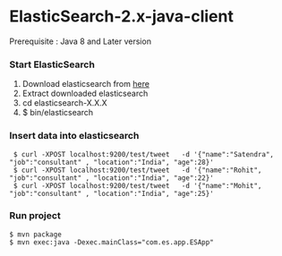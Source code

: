 # ElasticSearch-2.x-java-client
 Prerequisite : Java 8 and Later version 

### Start ElasticSearch
1) Download elasticsearch from [here](https://www.elastic.co/downloads/elasticsearch)   
2) Extract downloaded elasticsearch     
3) cd elasticsearch-X.X.X       
4) $ bin/elasticsearch     

### Insert data into elasticsearch
     $ curl -XPOST localhost:9200/test/tweet   -d '{"name":"Satendra", "job":"consultant" , "location":"India", "age":28}'
     $ curl -XPOST localhost:9200/test/tweet   -d '{"name":"Rohit", "job":"consultant" , "location":"India", "age":22}'
     $ curl -XPOST localhost:9200/test/tweet   -d '{"name":"Mohit", "job":"consultant" , "location":"India", "age":25}'
 

### Run project 
    $ mvn package
    $ mvn exec:java -Dexec.mainClass="com.es.app.ESApp"

